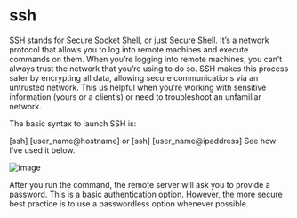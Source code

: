 # ssh
SSH stands for Secure Socket Shell, or just Secure Shell. 
It’s a network protocol that allows you to log into remote machines and execute commands on them. 
When you’re logging into remote machines, you can’t always trust the network that you’re using to do so. 
SSH makes this process safer by encrypting all data, allowing secure communications via an untrusted network. 
This us helpful when you’re working with sensitive information (yours or a client’s) or need to troubleshoot an unfamiliar network.

The basic syntax to launch SSH is:

[ssh] [user_name@hostname] or [ssh] [user_name@ipaddress]
See how I’ve used it below.

![image](https://github.com/AmalSunny992/networkingconcepts/assets/169422802/0937fa6b-96f8-4b13-a897-2883d6c37328)

After you run the command, the remote server will ask you to provide a password. 
This is a basic authentication option. However, the more secure best practice is to use a passwordless option whenever possible.
